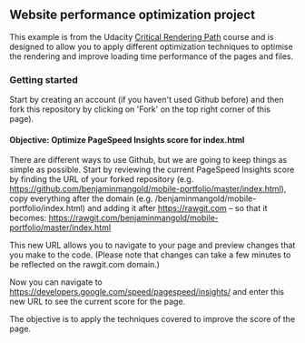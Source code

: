 ## Website performance optimization project

This example is from the Udacity <a href="https://www.udacity.com/course/ud884">Critical Rendering Path</a> course and is designed to allow you to apply different optimization techniques to optimise the rendering and improve loading time performance of the pages and files.

### Getting started

Start by creating an account (if you haven't used Github before) and then fork this repository by clicking on 'Fork' on the top right corner of this page).

#### Objective: Optimize PageSpeed Insights score for index.html

There are different ways to use Github, but we are going to keep things as simple as possible. Start by reviewing the current PageSpeed Insights score by finding the URL of your forked repository (e.g. https://github.com/benjaminmangold/mobile-portfolio/master/index.html), copy everything after the domain (e.g. /benjaminmangold/mobile-portfolio/index.html) and adding it after https://rawgit.com – so that it becomes: https://rawgit.com/benjaminmangold/mobile-portfolio/master/index.html 

This new URL allows you to navigate to your page and preview changes that you make to the code. (Please note that changes can take a few minutes to be reflected on the rawgit.com domain.)

Now you can navigate to https://developers.google.com/speed/pagespeed/insights/ and enter this new URL to see the current score for the page.

The objective is to apply the techniques covered to improve the score of the page.
